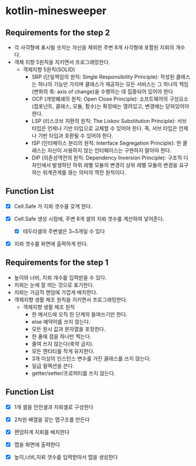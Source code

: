 # kotlin-minesweeper


## Requirements for the step 2
- 각 사각형에 표시될 숫자는 자신을 제외한 주변 8개 사각형에 포함된 지뢰의 개수다.
- 객체 지향 5원칙을 지키면서 프로그래밍한다. 
  - 객체지향 5원칙(SOLID)
    - SRP (단일책임의 원칙: Single Responsibility Principle): 작성된 클래스는 하나의 기능만 가지며 클래스가 제공하는 모든 서비스는 그 하나의 책임(변화의 축: axis of change)을 수행하는 데 집중되어 있어야 한다
    - OCP (개방폐쇄의 원칙: Open Close Principle): 소프트웨어의 구성요소(컴포넌트, 클래스, 모듈, 함수)는 확장에는 열려있고, 변경에는 닫혀있어야 한다.
    - LSP (리스코브 치환의 원칙: The Liskov Substitution Principle): 서브 타입은 언제나 기반 타입으로 교체할 수 있어야 한다. 즉, 서브 타입은 언제나 기반 타입과 호환될 수 있어야 한다.
    - ISP (인터페이스 분리의 원칙: Interface Segregation Principle): 한 클래스는 자신이 사용하지 않는 인터페이스는 구현하지 말아야 한다.
    - DIP (의존성역전의 원칙: Dependency Inversion Principle): 구조적 디자인에서 발생하던 하위 레벨 모듈의 변경이 상위 레벨 모듈의 변경을 요구하는 위계관계를 끊는 의미의 역전 원칙이다.

## Function List
- [X] Cell.Safe 가 지뢰 갯수를 갖게 한다.
- [X] Cell.Safe 생성 시점에, 주변 8개 셀의 지뢰 갯수를 계산하여 넣어준다.
    - [X] 테두리셀의 주변셀은 3~5개일 수 있다  
- [X] 지뢰 갯수를 화면에 출력하게 한다.


## Requirements for the step 1

- 높이와 너비, 지뢰 개수를 입력받을 수 있다.
- 지뢰는 눈에 잘 띄는 것으로 표기한다.
- 지뢰는 가급적 랜덤에 가깝게 배치한다.
- 객체지향 생활 체조 원칙을 지키면서 프로그래밍한다.
  - 객체지향 생활 체조 원칙
     - 한 메서드에 오직 한 단계의 들여쓰기만 한다.
     - else 예약어를 쓰지 않는다.
     - 모든 원시 값과 문자열을 포장한다.
     - 한 줄에 점을 하나만 찍는다.
     - 줄여 쓰지 않는다(축약 금지).
     - 모든 엔티티를 작게 유지한다.
     - 3개 이상의 인스턴스 변수를 가진 클래스를 쓰지 않는다.
     - 일급 컬렉션을 쓴다.
     - getter/setter/프로퍼티를 쓰지 않는다.


## Function List

- [X] 1개 셀을 안전셀과 지뢰셀로 구성한다
- [X] 2차원 배열을 갖는 맵구조를 만든다
- [X] 랜덤하게 지뢰를 배치한다 
- [X] 맵을 화면에 출력한다 
- [X] 높이,너비,지뢰 갯수를 입력받아서 맵을 생성한다

